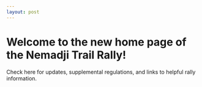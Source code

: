 ```yaml
---
layout: post
---
```


# Welcome to the new home page of the Nemadji Trail Rally!

Check here for updates, supplemental regulations, and links to helpful rally information.
